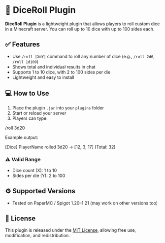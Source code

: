 # 🎲 DiceRoll Plugin

**DiceRoll Plugin** is a lightweight plugin that allows players to roll custom dice in a Minecraft server. You can roll up to 10 dice with up to 100 sides each.

## ✅ Features

- Use `/roll [XdY]` command to roll any number of dice (e.g., `/roll 2d6`, `/roll 1d100`)
- Shows total and individual results in chat
- Supports 1 to 10 dice, with 2 to 100 sides per die
- Lightweight and easy to install

## 💻 How to Use

1. Place the plugin `.jar` into your `plugins` folder
2. Start or reload your server
3. Players can type:

/roll 3d20

Example output:

[Dice] PlayerName rolled 3d20 → [12, 3, 17] (Total: 32)


### ⚠ Valid Range

- Dice count (X): 1 to 10  
- Sides per die (Y): 2 to 100



## ⚙️ Supported Versions

- Tested on PaperMC / Spigot 1.20–1.21 (may work on other versions too)


## 📄 License

This plugin is released under the [MIT License](LICENSE), allowing free use, modification, and redistribution.
